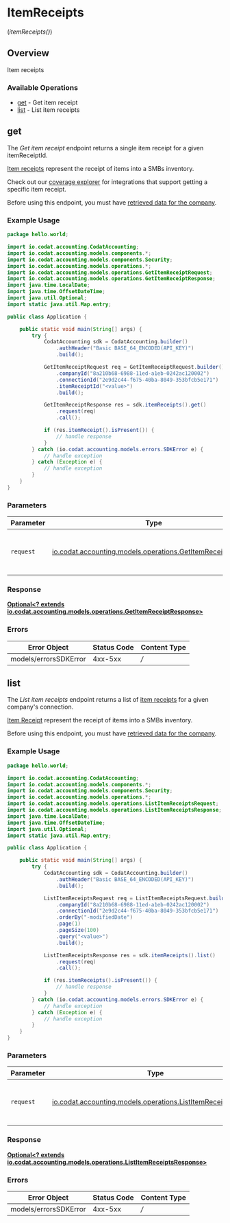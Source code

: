 # ItemReceipts
(*itemReceipts()*)

## Overview

Item receipts

### Available Operations

* [get](#get) - Get item receipt
* [list](#list) - List item receipts

## get

The *Get item receipt* endpoint returns a single item receipt for a given itemReceiptId.

[Item receipts](https://docs.codat.io/accounting-api#/schemas/ItemReceipt) represent the receipt of items into a SMBs inventory.

Check out our [coverage explorer](https://knowledge.codat.io/supported-features/accounting?view=tab-by-data-type&dataType=itemReceipts) for integrations that support getting a specific item receipt.

Before using this endpoint, you must have [retrieved data for the company](https://docs.codat.io/codat-api#/operations/refresh-company-data).


### Example Usage

```java
package hello.world;

import io.codat.accounting.CodatAccounting;
import io.codat.accounting.models.components.*;
import io.codat.accounting.models.components.Security;
import io.codat.accounting.models.operations.*;
import io.codat.accounting.models.operations.GetItemReceiptRequest;
import io.codat.accounting.models.operations.GetItemReceiptResponse;
import java.time.LocalDate;
import java.time.OffsetDateTime;
import java.util.Optional;
import static java.util.Map.entry;

public class Application {

    public static void main(String[] args) {
        try {
            CodatAccounting sdk = CodatAccounting.builder()
                .authHeader("Basic BASE_64_ENCODED(API_KEY)")
                .build();

            GetItemReceiptRequest req = GetItemReceiptRequest.builder()
                .companyId("8a210b68-6988-11ed-a1eb-0242ac120002")
                .connectionId("2e9d2c44-f675-40ba-8049-353bfcb5e171")
                .itemReceiptId("<value>")
                .build();

            GetItemReceiptResponse res = sdk.itemReceipts().get()
                .request(req)
                .call();

            if (res.itemReceipt().isPresent()) {
                // handle response
            }
        } catch (io.codat.accounting.models.errors.SDKError e) {
            // handle exception
        } catch (Exception e) {
            // handle exception
        }
    }
}
```

### Parameters

| Parameter                                                                                                       | Type                                                                                                            | Required                                                                                                        | Description                                                                                                     |
| --------------------------------------------------------------------------------------------------------------- | --------------------------------------------------------------------------------------------------------------- | --------------------------------------------------------------------------------------------------------------- | --------------------------------------------------------------------------------------------------------------- |
| `request`                                                                                                       | [io.codat.accounting.models.operations.GetItemReceiptRequest](../../models/operations/GetItemReceiptRequest.md) | :heavy_check_mark:                                                                                              | The request object to use for the request.                                                                      |


### Response

**[Optional<? extends io.codat.accounting.models.operations.GetItemReceiptResponse>](../../models/operations/GetItemReceiptResponse.md)**
### Errors

| Error Object          | Status Code           | Content Type          |
| --------------------- | --------------------- | --------------------- |
| models/errorsSDKError | 4xx-5xx               | */*                   |

## list

The *List item receipts* endpoint returns a list of [item receipts](https://docs.codat.io/accounting-api#/schemas/ItemReceipt) for a given company's connection.

[Item Receipt](https://docs.codat.io/accounting-api#/schemas/ItemReceipt) represent the receipt of items into a SMBs inventory.

Before using this endpoint, you must have [retrieved data for the company](https://docs.codat.io/codat-api#/operations/refresh-company-data).
    

### Example Usage

```java
package hello.world;

import io.codat.accounting.CodatAccounting;
import io.codat.accounting.models.components.*;
import io.codat.accounting.models.components.Security;
import io.codat.accounting.models.operations.*;
import io.codat.accounting.models.operations.ListItemReceiptsRequest;
import io.codat.accounting.models.operations.ListItemReceiptsResponse;
import java.time.LocalDate;
import java.time.OffsetDateTime;
import java.util.Optional;
import static java.util.Map.entry;

public class Application {

    public static void main(String[] args) {
        try {
            CodatAccounting sdk = CodatAccounting.builder()
                .authHeader("Basic BASE_64_ENCODED(API_KEY)")
                .build();

            ListItemReceiptsRequest req = ListItemReceiptsRequest.builder()
                .companyId("8a210b68-6988-11ed-a1eb-0242ac120002")
                .connectionId("2e9d2c44-f675-40ba-8049-353bfcb5e171")
                .orderBy("-modifiedDate")
                .page(1)
                .pageSize(100)
                .query("<value>")
                .build();

            ListItemReceiptsResponse res = sdk.itemReceipts().list()
                .request(req)
                .call();

            if (res.itemReceipts().isPresent()) {
                // handle response
            }
        } catch (io.codat.accounting.models.errors.SDKError e) {
            // handle exception
        } catch (Exception e) {
            // handle exception
        }
    }
}
```

### Parameters

| Parameter                                                                                                           | Type                                                                                                                | Required                                                                                                            | Description                                                                                                         |
| ------------------------------------------------------------------------------------------------------------------- | ------------------------------------------------------------------------------------------------------------------- | ------------------------------------------------------------------------------------------------------------------- | ------------------------------------------------------------------------------------------------------------------- |
| `request`                                                                                                           | [io.codat.accounting.models.operations.ListItemReceiptsRequest](../../models/operations/ListItemReceiptsRequest.md) | :heavy_check_mark:                                                                                                  | The request object to use for the request.                                                                          |


### Response

**[Optional<? extends io.codat.accounting.models.operations.ListItemReceiptsResponse>](../../models/operations/ListItemReceiptsResponse.md)**
### Errors

| Error Object          | Status Code           | Content Type          |
| --------------------- | --------------------- | --------------------- |
| models/errorsSDKError | 4xx-5xx               | */*                   |
